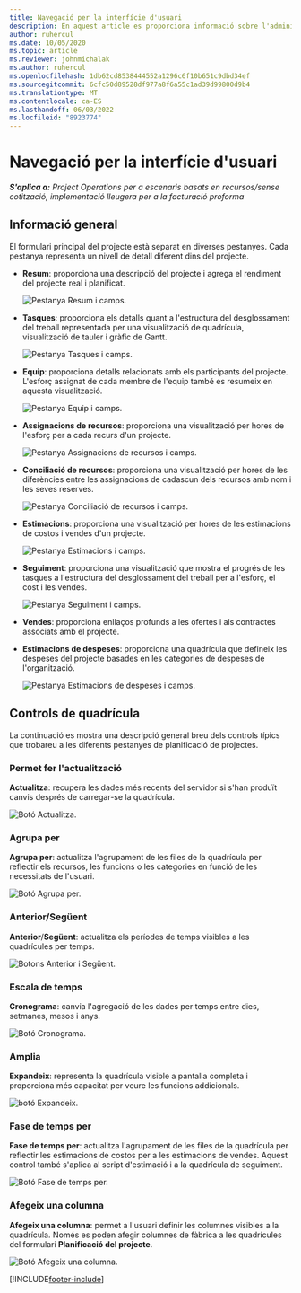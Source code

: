```yaml
---
title: Navegació per la interfície d'usuari
description: En aquest article es proporciona informació sobre l'administració de projectes a les operacions del Projecte Dynamics 365.
author: ruhercul
ms.date: 10/05/2020
ms.topic: article
ms.reviewer: johnmichalak
ms.author: ruhercul
ms.openlocfilehash: 1db62cd8538444552a1296c6f10b651c9dbd34ef
ms.sourcegitcommit: 6cfc50d89528df977a8f6a55c1ad39d99800d9b4
ms.translationtype: MT
ms.contentlocale: ca-ES
ms.lasthandoff: 06/03/2022
ms.locfileid: "8923774"
---
```

# <a name="navigating-the-user-interface"></a>Navegació per la interfície d'usuari

_**S'aplica a:** Project Operations per a escenaris basats en recursos/sense cotització, implementació lleugera per a la facturació proforma_

## <a name="overview"></a>Informació general

El formulari principal del projecte està separat en diverses pestanyes. Cada pestanya representa un nivell de detall diferent dins del projecte.

- **Resum**: proporciona una descripció del projecte i agrega el rendiment del projecte real i planificat.

    ![Pestanya Resum i camps.](media/navigation7.png)

- **Tasques**: proporciona els detalls quant a l'estructura del desglossament del treball representada per una visualització de quadrícula, visualització de tauler i gràfic de Gantt.

    ![Pestanya Tasques i camps.](media/navigation8.png)

- **Equip**: proporciona detalls relacionats amb els participants del projecte. L'esforç assignat de cada membre de l'equip també es resumeix en aquesta visualització.

    ![Pestanya Equip i camps.](media/navigation9.png)

- **Assignacions de recursos**: proporciona una visualització per hores de l'esforç per a cada recurs d'un projecte.

    ![Pestanya Assignacions de recursos i camps.](media/navigation10.png)

- **Conciliació de recursos**: proporciona una visualització per hores de les diferències entre les assignacions de cadascun dels recursos amb nom i les seves reserves.

    ![Pestanya Conciliació de recursos i camps.](media/navigation11.png)

- **Estimacions**: proporciona una visualització per hores de les estimacions de costos i vendes d'un projecte.

    ![Pestanya Estimacions i camps.](media/navigation12.png)

- **Seguiment**: proporciona una visualització que mostra el progrés de les tasques a l'estructura del desglossament del treball per a l'esforç, el cost i les vendes.

    ![Pestanya Seguiment i camps.](media/navigation13.png)

- **Vendes**: proporciona enllaços profunds a les ofertes i als contractes associats amb el projecte.

- **Estimacions de despeses**: proporciona una quadrícula que defineix les despeses del projecte basades en les categories de despeses de l'organització.

    ![Pestanya Estimacions de despeses i camps.](media/navigation14.png)

## <a name="grid-controls"></a>Controls de quadrícula

La continuació es mostra una descripció general breu dels controls típics que trobareu a les diferents pestanyes de planificació de projectes.

### <a name="refresh"></a>Permet fer l'actualització

**Actualitza**: recupera les dades més recents del servidor si s'han produït canvis després de carregar-se la quadrícula.

![Botó Actualitza.](media/navigation7.png)

### <a name="group-by"></a>Agrupa per

**Agrupa per**: actualitza l'agrupament de les files de la quadrícula per reflectir els recursos, les funcions o les categories en funció de les necessitats de l'usuari.

![Botó Agrupa per.](media/navigation6.png)

### <a name="previousnext"></a>Anterior/Següent

**Anterior**/**Següent**: actualitza els períodes de temps visibles a les quadrícules per temps.

![Botons Anterior i Següent.](media/navigation2.png)

### <a name="timescale"></a>Escala de temps

**Cronograma**: canvia l'agregació de les dades per temps entre dies, setmanes, mesos i anys.

![Botó Cronograma.](media/navigation3.png)

### <a name="expand"></a>Amplia

**Expandeix**: representa la quadrícula visible a pantalla completa i proporciona més capacitat per veure les funcions addicionals.

![botó Expandeix.](media/navigation4.png)

### <a name="time-phase-by"></a>Fase de temps per

**Fase de temps per**: actualitza l'agrupament de les files de la quadrícula per reflectir les estimacions de costos per a les estimacions de vendes. Aquest control també s'aplica al script d'estimació i a la quadrícula de seguiment.

![Botó Fase de temps per.](media/navigation0.png)

### <a name="add-column"></a>Afegeix una columna

**Afegeix una columna**: permet a l'usuari definir les columnes visibles a la quadrícula. Només es poden afegir columnes de fàbrica a les quadrícules del formulari **Planificació del projecte**.

![Botó Afegeix una columna.](media/navigation5.png)


[!INCLUDE[footer-include](../includes/footer-banner.md)]